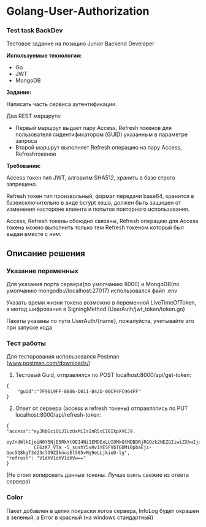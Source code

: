 # Golang-User-Authorization

### Test task BackDev

Тестовое задание на позицию Junior Backend Developer

**Используемые технологии:**

- Go
- JWT
- MongoDB

**Задание:**

Написать часть сервиса аутентификации.

Два REST маршрута:

- Первый маршрут выдает пару Access, Refresh токенов для пользователя сидентификатором (GUID) указанным в параметре запроса
- Второй маршрут выполняет Refresh операцию на пару Access, Refreshтокенов

**Требования:**

Access токен тип JWT, алгоритм SHA512, хранить в базе строго запрещено.

Refresh токен тип произвольный, формат передачи base64, хранится в базеисключительно в виде bcrypt хеша, должен быть защищен от изменения настороне клиента и попыток повторного использования.

Access, Refresh токены обоюдно связаны, Refresh операцию для Access токена можно выполнить только тем Refresh токеном который был выдан вместе с ним.

## Описание решения

### Указание переменных

Для указания порта сервера(по умолчанию 8000) и MongoDB(по умолчанию mongodb://localhost:27017) использовался файл .env

Указать время жизни токена возможно в переменной LiveTimeOfToken, а метод шифрования в SigningMethod (UserAuth/jwt_token/token.go)

Пакеты указаны по пути UserAuth/{name}, пожалуйста, учитывайте это при запуске кода

### Тест работы

Для тесторования использовался Postman (www.postman.com/downloads/)

1. Тестовый Guid, отправлялся по POST localhost:8000/api/get-token:
```
{
    "guid":"7F9619FF-8B86-D011-B42D-00CF4FC964FF"
}
```
2. Ответ от сервера (access и refresh токены) отправлялись по PUT localhost:8000/api/refresh-token:
```
{
"access":"eyJhbGciOiJIUzUxMiIsInR5cCI6IkpXVCJ9.
          eyJndWlkIjoiN0Y5NjE5RkYtOEI4Ni1EMDExLUI0MkQtMDBDRjRGQzk2NEZGIiwiZXhwIjoxNzEyOTIxNTQyfQ.
          CE6zK7_VTa_-5_sushY5vHv1YE5FVbTGDMi0pbaEji-Goc5Q8kgT3d23clO9ZIknusEl585vMg9eLLjkieD-lg",
"refresh": "V1dXV1dXV1dXVw=="
}
```
(Не стоит копировать данные токены. Лучше взять свежие из ответа сервера)

### Color

Пакет добавлен в целях покраски логов сервера, InfoLog будет окрашен в зеленый, а Error в красный (на windows стандартный)
